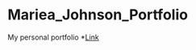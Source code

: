 # Mariea_Johnson_Portfolio

My personal portfolio 
*[Link](https://marieajohnson.github.io/Mariea_Johnson_Portfolio/)

